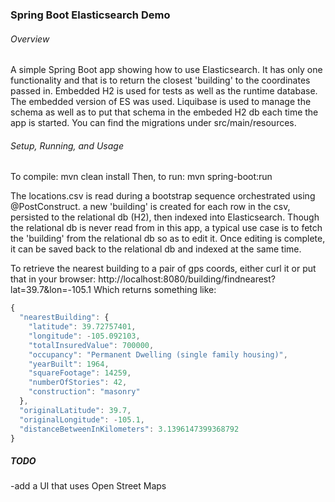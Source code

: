 ### Spring Boot Elasticsearch Demo

###### Overview
A simple Spring Boot app showing how to use Elasticsearch. It has only one functionality and that is to return the closest 'building' to the coordinates passed in. Embedded H2 is used for tests as well as the runtime database. The embedded version of ES was used. Liquibase is used to manage the schema as well as to put that schema in the embeded H2 db each time the app is started. You can find the migrations under src/main/resources.


###### Setup, Running, and Usage
To compile: mvn clean install
Then, to run: mvn spring-boot:run

The locations.csv is read during a bootstrap sequence orchestrated using @PostConstruct. a new 'building' is created for each row in the csv, persisted to the relational db (H2), then indexed into Elasticsearch. Though the relational db is never read from in this app, a typical use case is to fetch the 'building' from the relational db so as to edit it. Once editing is complete, it can be saved back to the relational db and indexed at the same time.

To retrieve the nearest building to a pair of gps coords, either curl it or put that in your browser:
http://localhost:8080/building/findnearest?lat=39.7&lon=-105.1
Which returns something like:
```javascript
{
  "nearestBuilding": {
    "latitude": 39.72757401,
    "longitude": -105.092103,
    "totalInsuredValue": 700000,
    "occupancy": "Permanent Dwelling (single family housing)",
    "yearBuilt": 1964,
    "squareFootage": 14259,
    "numberOfStories": 42,
    "construction": "masonry"
  },
  "originalLatitude": 39.7,
  "originalLongitude": -105.1,
  "distanceBetweenInKilometers": 3.1396147399368792
}
```


##### TODO
-add a UI that uses Open Street Maps
